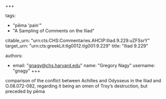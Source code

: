 +++

tags:
- "pēma &#39;pain&#39;"
- "A Sampling of Comments on the Iliad"

citable_urn: "urn:cts:CHS:Commentaries.AHCIP:Iliad.9.229.uZFSsrY"
target_urn: "urn:cts:greekLit:tlg0012.tlg001:9.229"
title: "Iliad 9.229"

authors:
- email: "gnagy@chs.harvard.edu"
  name: "Gregory Nagy"
  username: "gnagy"
+++

<p>comparison of the conflict between Achilles and Odysseus in the Iliad and O.08.072-082, regarding it being an omen of Troy’s destruction, but preceded by pēma</p>